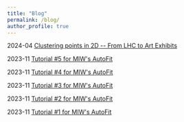 ```yaml
---
title: "Blog"
permalink: /blog/
author_profile: true
---
```



2024-04 [Clustering points in 2D -- From LHC to Art Exhibits](https://mattingliswhalen.github.io/blog/2024-04-08--2D-Clusters)

2023-11 [Tutorial #5 for MIW's AutoFit](https://mattingliswhalen.github.io/MIWs_AutoFit_Tutorial_5/)

2023-11 [Tutorial #4 for MIW's AutoFit](https://mattingliswhalen.github.io/MIWs_AutoFit_Tutorial_4/)

2023-11 [Tutorial #3 for MIW's AutoFit](https://mattingliswhalen.github.io/MIWs_AutoFit_Tutorial_3/)

2023-11 [Tutorial #2 for MIW's AutoFit](https://mattingliswhalen.github.io/MIWs_AutoFit_Tutorial_2/)

2023-11 [Tutorial #1 for MIW's AutoFit](https://mattingliswhalen.github.io/MIWs_AutoFit_Tutorial_1/)
